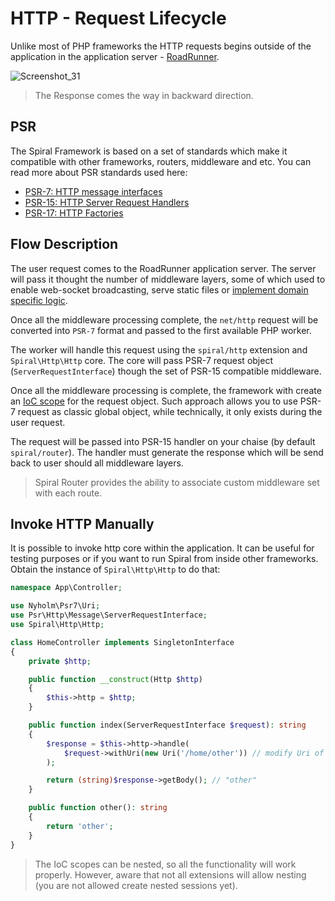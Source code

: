 # HTTP - Request Lifecycle
Unlike most of PHP frameworks the HTTP requests begins outside of the application in the application server - [RoadRunner](https://roadrunner.dev).

![Screenshot_31](https://user-images.githubusercontent.com/796136/67088146-1bd39c80-f1ad-11e9-9d5e-6b2499654395.png)

> The Response comes the way in backward direction.

## PSR
The Spiral Framework is based on a set of standards which make it compatible with other frameworks, routers, middleware 
and etc. You can read more about PSR standards used here:

- [PSR-7: HTTP message interfaces](https://www.php-fig.org/psr/psr-7/)
- [PSR-15: HTTP Server Request Handlers](https://www.php-fig.org/psr/psr-15/)
- [PSR-17: HTTP Factories](https://www.php-fig.org/psr/psr-17/)

## Flow Description
The user request comes to the RoadRunner application server. The server will pass it thought the number of middleware
layers, some of which used to enable web-socket broadcasting, serve static files or [implement domain specific logic](/http/golang.md).

Once all the middleware processing complete, the `net/http` request will be converted into `PSR-7` format and passed
to the first available PHP worker. 

The worker will handle this request using the `spiral/http` extension and `Spiral\Http\Http` core. The core will pass 
PSR-7 request object (`ServerRequestInterface`) though the set of PSR-15 compatible middleware.
 
Once all the middleware processing is complete, the framework with create an [IoC scope](/framework/scopes.md) for the request object.
Such approach allows you to use PSR-7 request as classic global object, while technically, it only exists during the user request.

The request will be passed into PSR-15 handler on your chaise (by default `spiral/router`). The handler must generate the response
which will be send back to user should all middleware layers.

> Spiral Router provides the ability to associate custom middleware set with each route.

## Invoke HTTP Manually
It is possible to invoke http core within the application. It can be useful for testing purposes or if you want to run
Spiral from inside other frameworks. Obtain the instance of `Spiral\Http\Http` to do that:

```php
namespace App\Controller;

use Nyholm\Psr7\Uri;
use Psr\Http\Message\ServerRequestInterface;
use Spiral\Http\Http;

class HomeController implements SingletonInterface
{
    private $http;

    public function __construct(Http $http)
    {
        $this->http = $http;
    }

    public function index(ServerRequestInterface $request): string
    {
        $response = $this->http->handle(
            $request->withUri(new Uri('/home/other')) // modify Uri of current request
        );

        return (string)$response->getBody(); // "other"
    }

    public function other(): string
    {
        return 'other';
    }
}
```

> The IoC scopes can be nested, so all the functionality will work properly. However, aware that not all extensions will
> allow nesting (you are not allowed create nested sessions yet).
